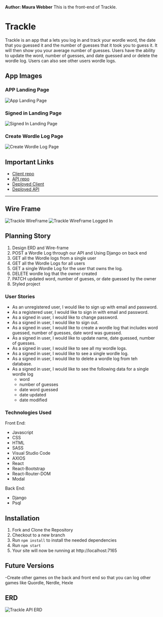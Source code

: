 **Author: Maura Webber**
This is the front-end of Trackle.

# Trackle
Trackle is an app that a lets you log in and track your wordle word, the date that you guessed it and the number of guesses that it took you to guess it. 
It will then show you your average number of guesses. Users have the ability to update the word, number of guesses, and date guessed and or delete the wordle log. Users can also see other users wordle logs. 

## App Images 
### APP Landing Page
![App Landing Page](https://i.imgur.com/LvmPgMJ.png)
### Signed in Landing Page
![Signed In Landing Page](https://i.imgur.com/lh3W0bt.png)
### Create Wordle Log Page
![Create Wordle Log Page](https://i.imgur.com/BhptplM.png)

## Important Links

  - [Client repo](https://github.com/mauramaybe11/trackle-client)
  - [API repo](https://github.com/mauramaybe11/trackle-back-end)
  - [Deployed Client](TBH)
  - [Deployed API](TBH)

***

## Wire Frame

![Trackle WireFrame](https://i.imgur.com/PMpKN5I.png)
![Trackle WireFrame Logged In](https://i.imgur.com/LKD8VCW.png)


## Planning Story

1. Design ERD and Wire-frame
2. POST a Wordle Log through our API and Using Django on back end
3. GET all the Wordle logs from a single user
4. GET all the Wordle Logs for all users
5. GET a single Wordle Log for the user that owns the log. 
1. DELETE wordle log that the owner created
2. PATCH updated word, number of gueses, or date guessed by the owner
3. Styled project

### User Stories

  - As an unregistered user, I would like to sign up with email and password.
  - As a registered user, I would like to sign in with email and password.
  - As a signed in user, I would like to change password.
  - As a signed in user, I would like to sign out.
  - As a signed in user, I would like to create a wordle log that includes word guessed, number of guesses, date word was guessed.
  - As a signed in user, I would like to update name, date guessed, number of guesses.
  - As a signed in user, I would like to see all my wordle logs.
  - As a signed in user, I would like to see a single wordle log.
  - As a signed in user, I would like to delete a wordle log from teh database.
  - As a signed in user, I would like to see the following data for a single wordle log
    - word
    - number of guesses
    - date word guessed
    - date updated
    - date modified
  
### Technologies Used

Front End: 
- Javascript
- CSS
- HTML
- SASS
- Visual Studio Code
- AXIOS
- React
- React-Bootstrap
- React-Router-DOM
- Modal

Back End: 
- Django
- Psql

## Installation 
1. Fork and Clone the Repository 
2. Checkout to a  new branch 
3. Run ```npm install``` to install the needed dependencies
4. Run ```npm start```
5. Your site will now be running at http://localhost:7165

## Future Versions
-Create other games on the back and front end so that you can log other games like Quordle, Nerdle, Hexle


## ERD
![Trackle API ERD](https://i.imgur.com/Q110qH5.png)